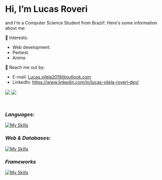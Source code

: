 # Hi, I’m Lucas Roveri

and I'm a Computer Science Student from Brazil!. Here's some information about me:

🌱 Interests:

- Web development.
- Pentest.
- Anime

💬 Reach me out by:
- E-mail: Lucas.vilela2019@outlook.com
- LinkedIn: https://www.linkedin.com/in/lucas-vilela-roveri-dev/


<a href="Lucas Roveri's Langs"> <img align="center" src="https://github-readme-stats-sigma-five.vercel.app/api/top-langs/?username=Lucas-V-Roveri&theme=tokyonight"/></a>
<a href="Lucas Roveri's Stats"> <img align="center" src="https://github-readme-stats.vercel.app/api?username=Lucas-V-Roveri&theme=tokyonight"/></a>

<div style="display: inline_block"><br>
  
### *Languages:*

[![My Skills](https://skillicons.dev/icons?i=js,java,py,bash,cpp)](https://skillicons.dev)

### *Web & Databases:*

[![My Skills](https://skillicons.dev/icons?i=html,css,mysql)](https://skillicons.dev)

### *Frameworks*

[![My Skills](https://skillicons.dev/icons?i=react,bootstrap)](https://skillicons.dev)
